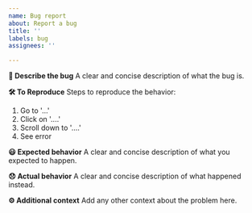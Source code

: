```yaml
---
name: Bug report
about: Report a bug
title: ''
labels: bug
assignees: ''

---
```


**🐞 Describe the bug**
A clear and concise description of what the bug is.

**🛠️ To Reproduce**
Steps to reproduce the behavior:
1. Go to '...'
2. Click on '....'
3. Scroll down to '....'
4. See error

**😃 Expected behavior**
A clear and concise description of what you expected to happen.

**😞 Actual behavior**
A clear and concise description of what happened instead.

**⚙️ Additional context**
Add any other context about the problem here.
